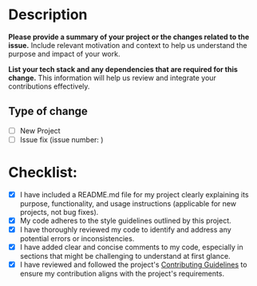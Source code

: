 # Description
<!-- While submitting your PR, you are advised to strictly follow the instructions given below. If your PR gets rejected, violation of the PR raising guidelines should be a cause. -->

**Please provide a summary of your project or the changes related to the issue.** Include relevant motivation and context to help us understand the purpose and impact of your work.

**List your tech stack and any dependencies that are required for this change.** This information will help us review and integrate your contributions effectively.
<!-- Write your description according to the instructions and delete these two instruction lines -->

## Type of change
- [ ] New Project
- [ ] Issue fix (issue number: <!-- write issue number here -->)
<!-- Put X in the correct [] box 
Example - [X] New Project (there should not be a space before or after X) -->

# Checklist:

- [X] I have included a README.md file for my project clearly explaining its purpose, functionality, and usage instructions (applicable for new projects, not bug fixes).
- [X] My code adheres to the style guidelines outlined by this project.
- [X] I have thoroughly reviewed my code to identify and address any potential errors or inconsistencies.
- [X] I have added clear and concise comments to my code, especially in sections that might be challenging to understand at first glance.
- [X] I have reviewed and followed the project's [Contributing Guidelines](CONTRIBUTING.md) to ensure my contribution aligns with the project's requirements.
<!-- You should follow-up this checklist 
If any of the checkboxes violate your project condition, uncheck them 
Example - [ ] I have included a README.md file for my project clearly explaining its purpose, functionality, and usage instructions (applicable for new projects, not bug fixes). -->
